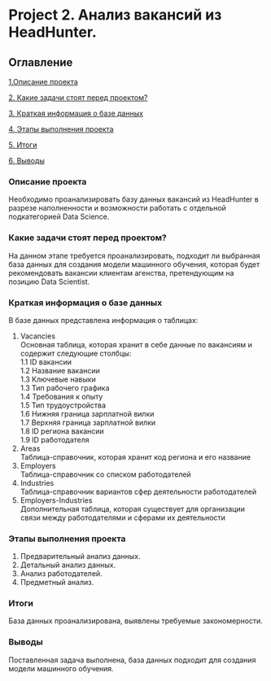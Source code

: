 # Project 2. Анализ вакансий из HeadHunter.

## <a id="title0">Оглавление
[1.Описание проекта](#title1) 

[2. Какие задачи стоят перед проектом?](#title2)

[3. Краткая информация о базе данных](#title3)

[4. Этапы выполнения проекта](#title4)

[5. Итоги](#title5)

[6. Выводы](#title6)

### <a id="title1">Описание проекта</a>

Необходимо проанализировать базу данных вакансий из HeadHunter в разрезе наполненности и возможности работать с отдельной подкатегорией Data Science.  

### <a id="title2">Какие задачи стоят перед проектом?</a>
На данном этапе требуется проанализировать, подходит ли выбранная база данных для создания модели машинного обучения, которая будет рекомендовать вакансии клиентам агенства, претендующим на позицию Data Scientist. 

### <a id="title3">Краткая информация о базе данных</a>
В базе данных представлена информация о таблицах:
1. Vacancies    
    Основная таблица, которая хранит в себе данные по вакансиям и содержит следующие столбцы:    
        1.1 ID вакансии  
        1.2 Название вакансии  
        1.3 Ключевые навыки  
        1.3 Тип рабочего графика  
        1.4 Требования к опыту  
        1.5 Тип трудоустройства  
        1.6 Нижняя граница зарплатной вилки  
        1.7 Верхняя граница зарплатной вилки  
        1.8 ID региона вакансии  
        1.9 ID работодателя  
2. Areas  
    Таблица-справочник, которая хранит код региона и его название  
3. Employers  
    Таблица-справочник со списком работодателей  
4. Industries  
    Таблица-справочник вариантов сфер деятельности работодателей  
5. Employers-Industries  
    Дополнительная таблица, которая существует для организации связи между работодателями и сферами их деятельности

### <a id="title4">Этапы выполнения проекта</a>
1. Предварительный анализ данных.  
2. Детальный анализ данных.  
3. Анализ работодателей.  
4. Предметный анализ.

### <a id="title5">Итоги</a>
База данных проанализирована, выявлены требуемые закономерности.

### <a id="title6">Выводы</a>
Поставленная задача выполнена, база данных подходит для создания модели машинного обучения.
